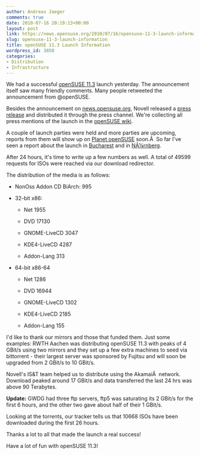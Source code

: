 ```yaml
---
author: Andreas Jaeger
comments: true
date: 2010-07-16 20:19:13+00:00
layout: post
link: https://news.opensuse.org/2010/07/16/opensuse-11-3-launch-information/
slug: opensuse-11-3-launch-information
title: openSUSE 11.3 Launch Information
wordpress_id: 3850
categories:
- Distribution
- Infrastructure
---
```


We had a successful [openSUSE 11.3](http://news.opensuse.org/2010/07/15/opensuse-11-3-is-here/) launch yesterday. The announcement itself saw many friendly comments. Many people retweeted the announcement from @openSUSE.

Besides the announcement on [news.opensuse.org](http://news.opensuse.org/2010/07/15/opensuse-11-3-is-here/), Novell released a [press release](http://www.novell.com/news/press/opensuse-project-releases-opensuse-11.3/) and distributed it through the press channel. We're collecting all press mentions of the launch in the [openSUSE wiki](http://en.opensuse.org/In_the_press).

A couple of launch parties were held and more parties are upcoming, reports from them will show up on [Planet openSUSE](http://planet.opensuse.org) soon.Â  So far I've seen a report about the launch in [Bucharest](http://nicubunu.blogspot.com/2010/07/opensuse-113.html) and in [NÃ¼rnberg](http://lizards.opensuse.org/2010/07/16/opensuse-11-3-launch-party-in-nurnberg/).

After 24 hours, it's time to write up a few numbers as well. A total of 49599 requests for ISOs were reached via our download redirector.

<!-- more -->

The distribution of the media is as follows:



	
  * NonOss Addon CD BiArch: 995

	
  * 32-bit x86:

	
    * Net 1955

	
    * DVD 17130

	
    * GNOME-LiveCD 3047

	
    * KDE4-LiveCD 4287

	
    * Addon-Lang 313




	
  * 64-bit x86-64

	
    * Net 1286

	
    * DVD 16944

	
    * GNOME-LiveCD 1302

	
    * KDE4-LiveCD 2185

	
    * Addon-Lang 155





I'd like to thank our mirrors and those that funded them.  Just some examples:  RWTH Aachen was distributing openSUSE 11.3 with peaks of 4 GBit/s using two mirrors and they set up a few extra machines to seed via bittorrent - their largest server was sponsored by Fujitsu and will soon be upgraded from 2 GBit/s to 10 GBit/s.

Novell's IS&T team helped us to distribute using the AkamaiÂ  network. Download peaked around 17 GBit/s and data transferred the last 24 hrs was above 90 Terabytes.

**Update:** GWDG had three ftp servers, ftp5 was saturating its 2 GBit/s for the first 6 hours, and the other two gave about half of their 1 GBit/s.

Looking at the torrents, our tracker tells us that 10668 ISOs have been downloaded during the first 26 hours.

Thanks a lot to all that made the launch a real success!

Have a lot of fun with openSUSE 11.3!
